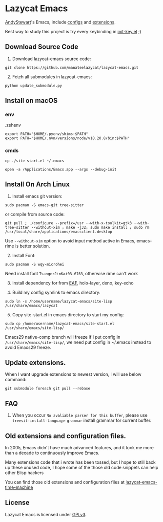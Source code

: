# Lazycat Emacs

[AndyStewart](http://www.emacswiki.org/emacs/AndyStewart)'s Emacs, include [configs](https://github.com/manateelazycat/lazycat-emacs/tree/master/site-lisp/config) and [extensions](https://github.com/manateelazycat/lazycat-emacs/tree/master/site-lisp/extensions).

Best way to study this project is try every keybinding in [init-key.el](https://github.com/manateelazycat/lazycat-emacs/tree/master/site-lisp/config/init-key.el) ;)

## Download Source Code
1. Download lazycat-emacs source code:
```
git clone https://github.com/manateelazycat/lazycat-emacs.git
```

2. Fetch all submodules in lazycat-emacs:
```
python update_submodule.py
```

## Install on macOS

### env
.zshenv
```
export PATH="$HOME/.pyenv/shims:$PATH"
export PATH="$HOME/.nvm/versions/node/v18.20.8/bin:$PATH"
```
### cmds

```
cp ./site-start.el ~/.emacs
```

```
open -a /Applications/Emacs.app --args --debug-init
```

## Install On Arch Linux
1. Install emacs git version:
```
sudo pacman -S emacs-git tree-sitter
```

or compile from source code:

```
git pull ; ./configure --prefix=/usr --with-x-toolkit=gtk3 --with-tree-sitter --without-xim ; make -j32; sudo make install ; sudo rm /usr/local/share/applications/emacsclient.desktop
```

Use `--without-xim` option to avoid input method active in Emacs, emacs-rime is better solution.

2. Install Font:

```
sudo pacman -S wqy-microhei
```

Need install font `TsangerJinKai03-6763`, otherwise rime can't work

3. Install dependency for from [EAF](https://github.com/manateelazycat/emacs-application-framework), holo-layer, deno, key-echo

4. Build my config symlink to emacs directory:
```
sudo ln -s /home/username/lazycat-emacs/site-lisp /usr/share/emacs/lazycat
```

5. Copy site-start.el in emacs directory to start my config:
```
sudo cp /home/username/lazycat-emacs/site-start.el /usr/share/emacs/site-lisp/
```

Emacs29 native-comp branch will freeze if I put config in `/usr/share/emacs/site-lisp/`, we need put config in ~/.emacs instead to avoid Emacs29 freeze.

## Update extensions.
When I want upgrade extensions to newest version, I will use below command:

```
git submodule foreach git pull --rebase
```

## FAQ
1. When you occur `No avaliable parser for this buffer`, please use `treesit-install-language-grammar` install grammar for current buffer.

## Old extensions and configuration files.
In 2005, Emacs didn't have much advanced features, and it took me more than a decade to continuously improve Emacs.

Many extensions code that i wrote has been tossed, but I hope to still back up these unused code,
I hope some of the those old code snippets can help other Elisp hackers

You can find those old extensions and configuration files at [lazycat-emacs-time-machine](https://github.com/manateelazycat/lazycat-emacs-time-machine)

## License

Lazycat Emacs is licensed under [GPLv3](LICENSE).
